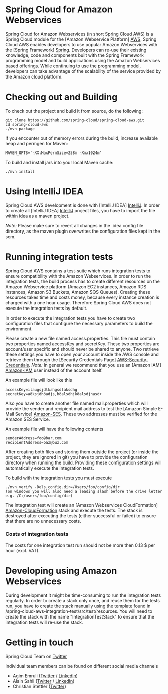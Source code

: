 # Spring Cloud for Amazon Webservices

Spring Cloud for Amazon Webservices (in short Spring Cloud AWS) is a Spring Cloud module for the [Amazon Webservice Platform] [AWS]. 
Spring Cloud AWS enables developers to use popular Amazon Webservices with the [Spring Framework] [Spring]. 
Developers can re-use their existing knowledge, code and components built with the Spring Framework programming model and 
build applications using the Amazon Webservices based offerings. While continuing to use the programming model, developers 
can take advantage of the scalability of the service provided by the Amazon cloud platform.


# Checking out and Building

To check out the project and build it from source, do the following:

    git clone https://github.com/spring-cloud/spring-cloud-aws.git
    cd spring-cloud-aws
    ./mvn package

If you encounter out of memory errors during the build, increase available heap and permgen for Maven:

    MAVEN_OPTS='-XX:MaxPermSize=258m -Xmx1024m'

To build and install jars into your local Maven cache:

    ./mvn install


# Using IntelliJ IDEA

Spring Cloud AWS development is done with [IntelliJ IDEA] [IntelliJ]. In order to create all [IntelliJ IDEA] [IntelliJ]
project files, you have to import the file within idea as a maven project. 

*Note:* Please make sure to revert all changes in the .idea config file directory, as the maven plugin overwrites
the configuration files kept in the scm.

# Running integration tests
Spring Cloud AWS contains a test-suite which runs integration tests to ensure compatibility with the Amazon Webservices.
In order to run the integration tests, the build process has to create different resources on the Amazon Webservice
platform (Amazon EC2 instances, Amazon RDS instances, Amazon S3 Buckets, Amazon SQS Queues). Creating these resources
takes time and costs money, because every instance creation is charged with a one hour usage. Therefore Spring Cloud AWS
does not execute the integration tests by default.

In order to execute the integration tests you have to create two configuration files that configure the necessary
parameters to build the environment.

Please create a new file named access.properties. This file must contain two properties named accessKey and secretKey.
These two properties are account/user specific and should never be shared to anyone. Two retrieve these settings you have
to open your account inside the AWS console and retrieve them through the [Security Credentials Page]
[AWS-Security-Credentials].
*Note:* In general we recommend that you use an [Amazon IAM] [Amazon-IAM] user instead of the account itself.

An example file will look like this

	accessKey=ilaugsjdlkahgsdlaksdhg
	secretKey=aöksjdhöadjs,höalsdhjköalsdjhasd+

Also you have to create another file named mail.properties which will provide the sender and recipient mail address to
test the [Amazon Simple E-Mail Service] [Amazon-SES]. These two addresses must be verified for the Amazon SES Service.

An example file will have the following contents

	senderAddress=foo@bar.com
	recipientAddress=baz@buz.com

After creating both files and storing them outside the project (or inside the project, they are ignored in git)
you have to provide the configuration directory when running the build. Providing these configuration settings will
automatically execute the integration tests.

To build with the integration tests you must execute

	./mvn verify -Dels.config.dir=/Users/foo/config/dir
 	(on windows you will also need a leading slash before the drive letter e.g. /C:/users/foo/config/dir)

The integration test will create an [Amazon Webservices CloudFormation] [Amazon-CloudFormation] stack and execute the
tests. The stack is destroyed after executing the tests (either successful or failed) to ensure that there are no
unnecessary costs.

### Costs of integration tests
The costs for one integration test run should not be more then 0.13 $ per hour (excl. VAT).


# Developing using Amazon Webservices
During development it might be time-consuming to run the integration tests regularly. In order to create a stack only
once, and reuse them for the tests run, you have to create the stack manually using the template found in
/spring-cloud-aws-integration-test/src/test/resources. You will need to create the stack with the name
"IntegrationTestStack" to ensure that the integration tests will re-use the stack.

# Getting in touch
Spring Cloud Team on [Twitter](https://twitter.com/springcentral)

Individual team members can be found on different social media channels

* Agim Emruli ([Twitter](http://twitter.com/aemruli) / [LinkedIn](http://de.linkedin.com/in/agimemruli))
* Alain Sahli ([Twitter](http://twitter.com/sahlialain) / [LinkedIn](http://ch.linkedin.com/in/asahli))
* Christian Stettler ([Twitter](http://twitter.com/chrisstettler))

[AWS]: http://aws.amazon.com/
[Spring]: http://www.springsource.org
[IntelliJ]: http://www.jetbrains.com/idea/
[AWS-Security-Credentials]: https://portal.aws.amazon.com/gp/aws/securityCredentials
[Amazon-IAM]: https://aws.amazon.com/iam/
[Amazon-SES]: https://aws.amazon.com/ses/
[Amazon-CloudFormation]: https://aws.amazon.com/de/cloudformation/
[Twitter]: https://www.twitter.com
[LinkedIn]: http://www.linkedin.com